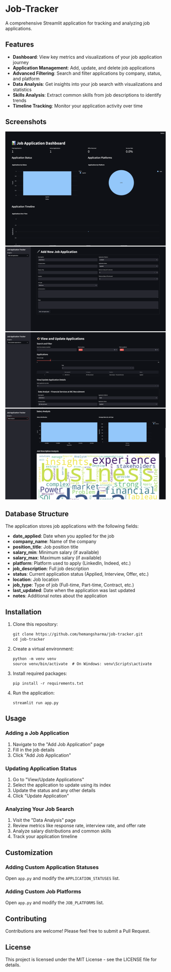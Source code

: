 # Job-Tracker
A comprehensive Streamlit application for tracking and analyzing job applications.

## Features

- **Dashboard**: View key metrics and visualizations of your job application journey
- **Application Management**: Add, update, and delete job applications
- **Advanced Filtering**: Search and filter applications by company, status, and platform
- **Data Analysis**: Get insights into your job search with visualizations and statistics
- **Skills Analysis**: Extract common skills from job descriptions to identify trends
- **Timeline Tracking**: Monitor your application activity over time

## Screenshots

![Dashboard](screenshots/s1.png)
![](screenshots/s2.png)
![Applications](screenshots/s3.png)
![DataAnalysis](screenshots/s4.png)

## Database Structure

The application stores job applications with the following fields:

- **date_applied**: Date when you applied for the job
- **company_name**: Name of the company
- **position_title**: Job position title
- **salary_min**: Minimum salary (if available)
- **salary_max**: Maximum salary (if available)
- **platform**: Platform used to apply (LinkedIn, Indeed, etc.)
- **job_description**: Full job description
- **status**: Current application status (Applied, Interview, Offer, etc.)
- **location**: Job location
- **job_type**: Type of job (Full-time, Part-time, Contract, etc.)
- **last_updated**: Date when the application was last updated
- **notes**: Additional notes about the application

## Installation

1. Clone this repository:
   ```
   git clone https://github.com/hemangsharma/job-tracker.git
   cd job-tracker
   ```

2. Create a virtual environment:
   ```
   python -m venv venv
   source venv/bin/activate  # On Windows: venv\Scripts\activate
   ```

3. Install required packages:
   ```
   pip install -r requirements.txt
   ```

4. Run the application:
   ```
   streamlit run app.py
   ```

## Usage

### Adding a Job Application

1. Navigate to the "Add Job Application" page
2. Fill in the job details
3. Click "Add Job Application"

### Updating Application Status

1. Go to "View/Update Applications"
2. Select the application to update using its index
3. Update the status and any other details
4. Click "Update Application"

### Analyzing Your Job Search

1. Visit the "Data Analysis" page
2. Review metrics like response rate, interview rate, and offer rate
3. Analyze salary distributions and common skills
4. Track your application timeline

## Customization

### Adding Custom Application Statuses

Open `app.py` and modify the `APPLICATION_STATUSES` list.

### Adding Custom Job Platforms

Open `app.py` and modify the `JOB_PLATFORMS` list.

## Contributing

Contributions are welcome! Please feel free to submit a Pull Request.

## License

This project is licensed under the MIT License - see the LICENSE file for details.
